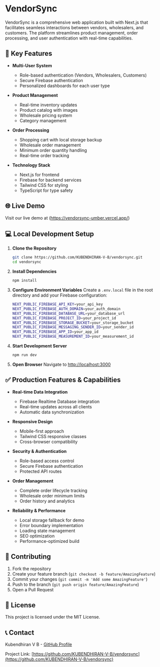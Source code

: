# VendorSync

VendorSync is a comprehensive web application built with Next.js that facilitates seamless interactions between vendors, wholesalers, and customers. The platform streamlines product management, order processing, and user authentication with real-time capabilities.

## 🌟 Key Features

- **Multi-User System**
  - Role-based authentication (Vendors, Wholesalers, Customers)
  - Secure Firebase authentication
  - Personalized dashboards for each user type

- **Product Management**
  - Real-time inventory updates
  - Product catalog with images
  - Wholesale pricing system
  - Category management

- **Order Processing**
  - Shopping cart with local storage backup
  - Wholesale order management
  - Minimum order quantity handling
  - Real-time order tracking

- **Technology Stack**
  - Next.js for frontend
  - Firebase for backend services
  - Tailwind CSS for styling
  - TypeScript for type safety

## 🌐 Live Demo

Visit our live demo at (https://vendorsync-umber.vercel.app/)

## 💻 Local Development Setup

1. **Clone the Repository**
   ```bash
   git clone https://github.com/KUBENDHIRAN-V-B/vendorsync.git
   cd vendorsync
   ```

2. **Install Dependencies**
   ```bash
   npm install
   ```

3. **Configure Environment Variables**
   Create a `.env.local` file in the root directory and add your Firebase configuration:
   ```bash
   NEXT_PUBLIC_FIREBASE_API_KEY=your_api_key
   NEXT_PUBLIC_FIREBASE_AUTH_DOMAIN=your_auth_domain
   NEXT_PUBLIC_FIREBASE_DATABASE_URL=your_database_url
   NEXT_PUBLIC_FIREBASE_PROJECT_ID=your_project_id
   NEXT_PUBLIC_FIREBASE_STORAGE_BUCKET=your_storage_bucket
   NEXT_PUBLIC_FIREBASE_MESSAGING_SENDER_ID=your_sender_id
   NEXT_PUBLIC_FIREBASE_APP_ID=your_app_id
   NEXT_PUBLIC_FIREBASE_MEASUREMENT_ID=your_measurement_id
   ```

4. **Start Development Server**
   ```bash
   npm run dev
   ```

5. **Open Browser**
   Navigate to [http://localhost:3000](http://localhost:3000)

## ✅ Production Features & Capabilities

- **Real-time Data Integration**
  - Firebase Realtime Database integration
  - Real-time updates across all clients
  - Automatic data synchronization

- **Responsive Design**
  - Mobile-first approach
  - Tailwind CSS responsive classes
  - Cross-browser compatibility

- **Security & Authentication**
  - Role-based access control
  - Secure Firebase authentication
  - Protected API routes

- **Order Management**
  - Complete order lifecycle tracking
  - Wholesale order minimum limits
  - Order history and analytics

- **Reliability & Performance**
  - Local storage fallback for demo
  - Error boundary implementation
  - Loading state management
  - SEO optimization
  - Performance-optimized build

## 🤝 Contributing

1. Fork the repository
2. Create your feature branch (`git checkout -b feature/AmazingFeature`)
3. Commit your changes (`git commit -m 'Add some AmazingFeature'`)
4. Push to the branch (`git push origin feature/AmazingFeature`)
5. Open a Pull Request

## 📝 License

This project is licensed under the MIT License.

## 📞 Contact

Kubendhiran V B - [GitHub Profile](https://github.com/KUBENDHIRAN-V-B)

Project Link: [https://github.com/KUBENDHIRAN-V-B/vendorsync](https://github.com/KUBENDHIRAN-V-B/vendorsync)
